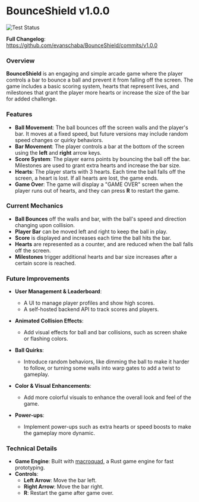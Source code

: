 # BounceShield v1.0.0

![Test Status](https://github.com/evanschaba/BounceShield/actions/workflows/ci_unit_test.yml/badge.svg)

**Full Changelog**: https://github.com/evanschaba/BounceShield/commits/v1.0.0

### Overview
**BounceShield** is an engaging and simple arcade game where the player controls a bar to bounce a ball and prevent it from falling off the screen. The game includes a basic scoring system, hearts that represent lives, and milestones that grant the player more hearts or increase the size of the bar for added challenge.

### Features
- **Ball Movement**: The ball bounces off the screen walls and the player's bar. It moves at a fixed speed, but future versions may include random speed changes or quirky behaviors.
- **Bar Movement**: The player controls a bar at the bottom of the screen using the **left** and **right** arrow keys.
- **Score System**: The player earns points by bouncing the ball off the bar. Milestones are used to grant extra hearts and increase the bar size.
- **Hearts**: The player starts with 3 hearts. Each time the ball falls off the screen, a heart is lost. If all hearts are lost, the game ends.
- **Game Over**: The game will display a "GAME OVER" screen when the player runs out of hearts, and they can press **R** to restart the game.

### Current Mechanics
- **Ball Bounces** off the walls and bar, with the ball's speed and direction changing upon collision.
- **Player Bar** can be moved left and right to keep the ball in play.
- **Score** is displayed and increases each time the ball hits the bar.
- **Hearts** are represented as a counter, and are reduced when the ball falls off the screen.
- **Milestones** trigger additional hearts and bar size increases after a certain score is reached.

### Future Improvements
- **User Management & Leaderboard**:
    - A UI to manage player profiles and show high scores.
    - A self-hosted backend API to track scores and players.
  
- **Animated Collision Effects**:
    - Add visual effects for ball and bar collisions, such as screen shake or flashing colors.
  
- **Ball Quirks**:
    - Introduce random behaviors, like dimming the ball to make it harder to follow, or turning some walls into warp gates to add a twist to gameplay.
  
- **Color & Visual Enhancements**:
    - Add more colorful visuals to enhance the overall look and feel of the game.
  
- **Power-ups**:
    - Implement power-ups such as extra hearts or speed boosts to make the gameplay more dynamic.

### Technical Details
- **Game Engine**: Built with [macroquad](https://github.com/not-fl3/macroquad), a Rust game engine for fast prototyping.
- **Controls**:
    - **Left Arrow**: Move the bar left.
    - **Right Arrow**: Move the bar right.
    - **R**: Restart the game after game over.